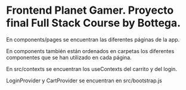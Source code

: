 # Frontend Planet Gamer. Proyecto final Full Stack Course by Bottega.

En components/pages se encuentran las diferentes páginas de la app. 

En components también están ordenados en carpetas los diferentes componentes que se han utilizado en cada página.

En src/contexts se encuentran los useContexts del carrito y del login.

LoginProvider y CartProvider se encuentran en src/bootstrap.js